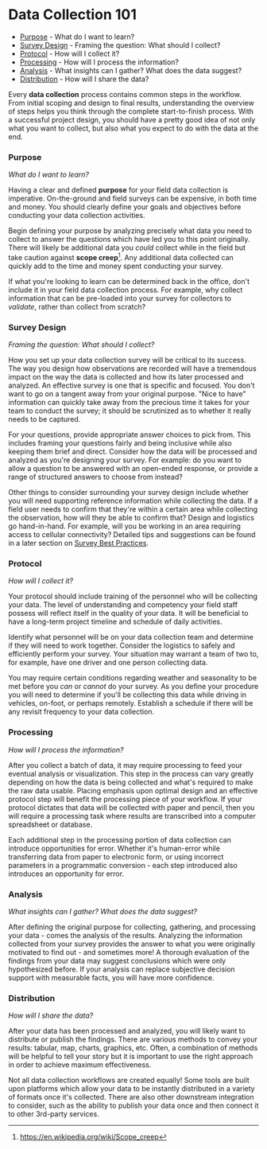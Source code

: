 # Data Collection 101

* [Purpose](#Purpose) - What do I want to learn?
* [Survey Design](#Survey-Design) - Framing the question: What should I collect?
* [Protocol](#Protocol) - How will I collect it?
* [Processing](#Processing) - How will I process the information?
* [Analysis](#Analysis) - What insights can I gather? What does the data suggest?
* [Distribution](#Distribution) - How will I share the data?

Every **data collection** process contains common steps in the workflow. From initial scoping and design to final results, understanding the overview of steps helps you think through the complete start-to-finish process. With a successful project design, you should have a pretty good idea of not only what you want to collect, but also what you expect to do with the data at the end.

### Purpose <a id="Purpose"></a>

_What do I want to learn?_

Having a clear and defined **purpose** for your field data collection is imperative. On-the-ground and field surveys can be expensive, in both time and money. You should clearly define your goals and objectives before conducting your data collection activities.

Begin defining your purpose by analyzing precisely what data you need to collect to answer the questions which have led you to this point originally. There will likely be additional data you _could_ collect while in the field but take caution against **scope creep**[^1]. Any additional data collected can quickly add to the time and money spent conducting your survey.

If what you're looking to learn can be determined back in the office, don't include it in your field data collection process. For example, why collect information that can be pre-loaded into your survey for collectors to _validate_, rather than collect from scratch?

### Survey Design <a id="Survey-Design"></a>

_Framing the question: What should I collect?_

How you set up your data collection survey will be critical to its success. The way you design how observations are recorded will have a tremendous impact on the way the data is collected and how its later processed and analyzed. An effective survey is one that is specific and focused. You don't want to go on a tangent away from your original purpose. "Nice to have" information can quickly take away from the precious time it takes for your team to conduct the survey; it should be scrutinized as to whether it really needs to be captured.

For your questions, provide appropriate answer choices to pick from. This includes framing your questions fairly and being inclusive while also keeping them brief and direct. Consider how the data will be processed and analyzed as you're designing your survey. For example: do you want to allow a question to be answered with an open-ended response, or provide a range of structured answers to choose from instead?

Other things to consider surrounding your survey design include whether you will need supporting reference information while collecting the data. If a field user needs to confirm that they're within a certain area while collecting the observation,  how will they be able to confirm that? Design and logistics go hand-in-hand. For example, will you be working in an area requiring access to cellular connectivity? Detailed tips and suggestions can be found in a later section on [Survey Best Practices](survey-best-practices.md).

### Protocol <a id="Protocol"></a>

_How will I collect it?_

Your protocol should include training of the personnel who will be collecting your data. The level of understanding and competency your field staff possess will reflect itself in the quality of your data. It will be beneficial to have a long-term project timeline and schedule of daily activities.

Identify what personnel will be on your data collection team and determine if they will need to work together. Consider the logistics to safely and efficiently perform your survey. Your situation may warrant a team of two to, for example, have one driver and one person collecting data.

You may require certain conditions regarding weather and seasonality to be met before you _can_ or _cannot_ do your survey. As you define your procedure you will need to determine if you'll be collecting this data while driving in vehicles, on-foot, or perhaps remotely. Establish a schedule if there will be any revisit frequency to your data collection.

### Processing <a id="Processing"></a>

_How will I process the information?_

After you collect a batch of data, it may require processing to feed your eventual analysis or visualization. This step in the process can vary greatly depending on how the data is being collected and what's required to make the raw data usable. Placing emphasis upon optimal design and an effective protocol step will benefit the processing piece of your workflow. If your protocol dictates that data will be collected with paper and pencil, then you will require a processing task where results are transcribed into a computer spreadsheet or database.

Each additional step in the processing portion of data collection can introduce opportunities for error. Whether it's human-error while transferring data from paper to electronic form, or using incorrect parameters in a programmatic conversion - each step introduced also introduces an opportunity for error.

### Analysis <a id="Analysis"></a>

_What insights can I gather? What does the data suggest?_

After defining the original purpose for collecting, gathering, and processing your data - comes the analysis of the results. Analyzing the information collected from your survey provides the answer to what you were originally motivated to find out - and sometimes more! A thorough evaluation of the findings from your data may suggest conclusions which were only hypothesized before. If your analysis can replace subjective decision support with measurable facts, you will have more confidence.

### Distribution <a id="Distribution"></a>

_How will I share the data?_

After your data has been processed and analyzed, you will likely want to distribute or publish the findings. There are various methods to convey your results: tabular, map, charts, graphics, etc. Often, a combination of methods will be helpful to tell your story but it is important to use the right approach in order to achieve maximum effectiveness.

Not all data collection workflows are created equally! Some tools are built upon platforms which allow your data to be instantly distributed in a variety of formats once it's collected. There are also other downstream integration to consider, such as the ability to publish your data once and then connect it to other 3rd-party services.

[^1]: https://en.wikipedia.org/wiki/Scope_creep